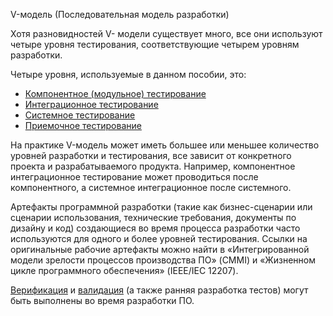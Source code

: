 V-модель (Последовательная модель разработки)

Хотя разновидностей V- модели существует много, все они используют четыре уровня тестирования, соответствующие четырем уровням разработки.

Четыре уровня, используемые в данном пособии, это:
- [Компонентное (модульное) тестирование](<../Определения/Компонентное тестирование.md>)
- [Интеграционное тестирование](<../Определения/Интеграционное тестирование.md>)
- [Системное тестирование](<../Определения/Системное тестирование.md>)
- [Приемочное тестирование](<../Определения/Приемочное тестирование.md>)

На практике V-модель может иметь большее или меньшее количество уровней разработки и тестирования, все зависит от конкретного проекта и разрабатываемого продукта. Например, компонентное интеграционное тестирование может проводиться после компонентного, а системное интеграционное после системного.

Артефакты программной разработки (такие как бизнес-сценарии или сценарии использования, технические требования, документы по дизайну и код) создающиеся во время процесса разработки часто используются для одного и более уровней тестирования. Ссылки на оригинальные рабочие артефакты можно найти в «Интегрированной модели зрелости процессов производства ПО» (CMMI) и «Жизненном цикле программного обеспечения» (IEEE/IEC 12207).

[Верификация](<../Определения/Верефикация.md>) и [валидация](<../Определения/Валидация.md>) (а также ранняя разработка тестов) могут быть
выполнены во время разработки ПО.
